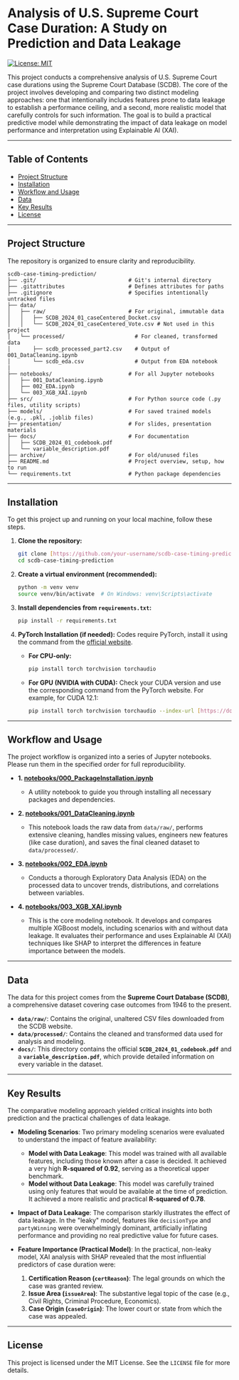 # Analysis of U.S. Supreme Court Case Duration:   A Study on Prediction and Data Leakage

<!-- [![Python Version](https://img.shields.io/badge/Python-3.9+-blue.svg)](https://www.python.org/downloads/) -->
[![License: MIT](https://img.shields.io/badge/License-MIT-yellow.svg)](https://opensource.org/licenses/MIT)

This project conducts a comprehensive analysis of U.S. Supreme Court case durations using the Supreme Court Database (SCDB). The core of the project involves developing and comparing two distinct modeling approaches: one that intentionally includes features prone to data leakage to establish a performance ceiling, and a second, more realistic model that carefully controls for such information. The goal is to build a practical predictive model while demonstrating the impact of data leakage on model performance and interpretation using Explainable AI (XAI).

---

## Table of Contents

- [Project Structure](#project-structure)
- [Installation](#installation)
- [Workflow and Usage](#workflow-and-usage)
- [Data](#data)
- [Key Results](#key-results)
- [License](#license)

---

## Project Structure
The repository is organized to ensure clarity and reproducibility.

```
scdb-case-timing-prediction/
├── .git/                             # Git's internal directory
├── .gitattributes                    # Defines attributes for paths
├── .gitignore                        # Specifies intentionally untracked files
├── data/
│   ├── raw/                          # For original, immutable data
│   │   ├── SCDB_2024_01_caseCentered_Docket.csv
│   │   └── SCDB_2024_01_caseCentered_Vote.csv # Not used in this project
│   └── processed/                      # For cleaned, transformed data 
│       ├── scdb_processed_part2.csv    # Output of 001_DataCleaning.ipynb
│       └── scdb_eda.csv                # Output from EDA notebook
|
├── notebooks/                        # For all Jupyter notebooks
│   ├── 001_DataCleaning.ipynb
│   ├── 002_EDA.ipynb                 
│   └── 003_XGB_XAI.ipynb       
├── src/                              # For Python source code (.py files, utility scripts)
├── models/                           # For saved trained models (e.g., .pkl, .joblib files)
├── presentation/                     # For slides, presentation materials
├── docs/                             # For documentation
│   ├── SCDB_2024_01_codebook.pdf
│   └── variable_description.pdf
├── archive/                          # For old/unused files
├── README.md                         # Project overview, setup, how to run
└── requirements.txt                  # Python package dependencies
```

---

## Installation

To get this project up and running on your local machine, follow these steps.

1.  **Clone the repository:**
    ```bash
    git clone [https://github.com/your-username/scdb-case-timing-prediction.git](https://github.com/your-username/scdb-case-timing-prediction.git)
    cd scdb-case-timing-prediction
    ```

2.  **Create a virtual environment (recommended):**
    ```bash
    python -m venv venv
    source venv/bin/activate  # On Windows: venv\Scripts\activate
    ```

3.  **Install dependencies from `requirements.txt`:**
    ```bash
    pip install -r requirements.txt
    ```

4.  **PyTorch Installation (if needed):**
    Codes require PyTorch, install it using the command from the [official website](https://pytorch.org/get-started/locally/).

    * **For CPU-only:**
        ```bash
        pip install torch torchvision torchaudio
        ```
    * **For GPU (NVIDIA with CUDA):** Check your CUDA version and use the corresponding command from the PyTorch website. For example, for CUDA 12.1:
        ```bash
        pip install torch torchvision torchaudio --index-url [https://download.pytorch.org/whl/cu121](https://download.pytorch.org/whl/cu121)
        ```

---

## Workflow and Usage

The project workflow is organized into a series of Jupyter notebooks. Please run them in the specified order for full reproducibility.

* **1. [notebooks/000_PackageInstallation.ipynb](./notebooks/000_PackageInstallation.ipynb)**
    * A utility notebook to guide you through installing all necessary packages and dependencies.

* **2. [notebooks/001_DataCleaning.ipynb](./notebooks/001_DataCleaning.ipynb)**
    * This notebook loads the raw data from `data/raw/`, performs extensive cleaning, handles missing values, engineers new features (like case duration), and saves the final cleaned dataset to `data/processed/`.

* **3. [notebooks/002_EDA.ipynb](./notebooks/002_EDA.ipynb)**
    * Conducts a thorough Exploratory Data Analysis (EDA) on the processed data to uncover trends, distributions, and correlations between variables.

* **4. [notebooks/003_XGB_XAI.ipynb](./notebooks/003_XGB_XAI.ipynb)**
    * This is the core modeling notebook. It develops and compares multiple XGBoost models, including scenarios with and without data leakage. It evaluates their performance and uses Explainable AI (XAI) techniques like SHAP to interpret the differences in feature importance between the models.

---

## Data

The data for this project comes from the **Supreme Court Database (SCDB)**, a comprehensive dataset covering case outcomes from 1946 to the present.

* **`data/raw/`**: Contains the original, unaltered CSV files downloaded from the SCDB website.
* **`data/processed/`**: Contains the cleaned and transformed data used for analysis and modeling.
* **`docs/`**: This directory contains the official **`SCDB_2024_01_codebook.pdf`** and a **`variable_description.pdf`**, which provide detailed information on every variable in the dataset.

---

## Key Results

The comparative modeling approach yielded critical insights into both prediction and the practical challenges of data leakage.

* **Modeling Scenarios**: Two primary modeling scenarios were evaluated to understand the impact of feature availability:
    * **Model with Data Leakage**: This model was trained with all available features, including those known after a case is decided. It achieved a very high **R-squared of 0.92**, serving as a theoretical upper benchmark.
    * **Model without Data Leakage**: This model was carefully trained using only features that would be available at the time of prediction. It achieved a more realistic and practical **R-squared of 0.78**.

* **Impact of Data Leakage**: The comparison starkly illustrates the effect of data leakage. In the "leaky" model, features like `decisionType` and `partyWinning` were overwhelmingly dominant, artificially inflating performance and providing no real predictive value for future cases.

* **Feature Importance (Practical Model)**: In the practical, non-leaky model, XAI analysis with SHAP revealed that the most influential predictors of case duration were:
    1.  **Certification Reason (`certReason`)**: The legal grounds on which the case was granted review.
    2.  **Issue Area (`issueArea`)**: The substantive legal topic of the case (e.g., Civil Rights, Criminal Procedure, Economics).
    3.  **Case Origin (`caseOrigin`)**: The lower court or state from which the case was appealed.

---

## License

This project is licensed under the MIT License. See the `LICENSE` file for more details.